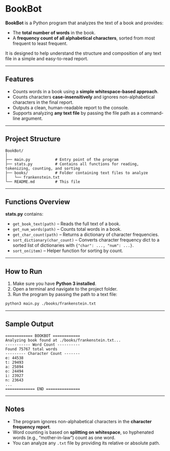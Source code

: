 # BookBot

**BookBot** is a Python program that analyzes the text of a book and provides:

* The **total number of words** in the book.
* A **frequency count of all alphabetical characters**, sorted from most frequent to least frequent.

It is designed to help understand the structure and composition of any text file in a simple and easy-to-read report.

---

## Features

* Counts words in a book using a **simple whitespace-based approach**.
* Counts characters **case-insensitively** and ignores non-alphabetical characters in the final report.
* Outputs a clean, human-readable report to the console.
* Supports analyzing **any text file** by passing the file path as a command-line argument.

---

## Project Structure

```
BookBot/
│
├── main.py           # Entry point of the program
├── stats.py          # Contains all functions for reading, tokenizing, counting, and sorting
├── books/            # Folder containing text files to analyze
│   └── frankenstein.txt
└── README.md         # This file
```

---

## Functions Overview

**stats.py** contains:

* `get_book_text(path)` – Reads the full text of a book.
* `get_num_words(path)` – Counts total words in a book.
* `get_char_count(path)` – Returns a dictionary of character frequencies.
* `sort_dictionary(char_count)` – Converts character frequency dict to a sorted list of dictionaries with `{"char": ..., "num": ...}`.
* `sort_on(item)` – Helper function for sorting by count.

---

## How to Run

1. Make sure you have **Python 3 installed**.
2. Open a terminal and navigate to the project folder.
3. Run the program by passing the path to a text file:

```bash
python3 main.py ./books/frankenstein.txt
```

---

## Sample Output

```
============ BOOKBOT ============
Analyzing book found at ./books/frankenstein.txt...
----------- Word Count ----------
Found 75767 total words
--------- Character Count -------
e: 44538
t: 29493
a: 25894
o: 24494
i: 23927
n: 23643
...
============= END ===============
```

---

## Notes

* The program ignores non-alphabetical characters in the **character frequency report**.
* Word counting is based on **splitting on whitespace**, so hyphenated words (e.g., “mother-in-law”) count as one word.
* You can analyze any `.txt` file by providing its relative or absolute path.
